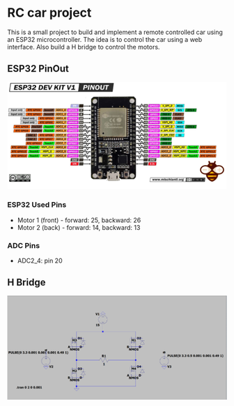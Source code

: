 # RC car project
This is a small project to build and implement a remote controlled car using an ESP32 microcontroller.
The idea is to control the car using a web interface.
Also build a H bridge to control the motors.

## ESP32 PinOut
![ESP32 PinOut](esp32.jpeg)

### ESP32 Used Pins
- Motor 1 (front) - forward: 25, backward: 26
- Motor 2 (back) - forward: 14, backward: 13

### ADC Pins
- ADC2_4: pin 20

## H Bridge
![H Bridge](hbridge.png)
